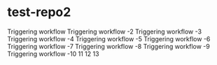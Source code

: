 # test-repo2

Triggering workflow
Triggering workflow -2 
Triggering workflow -3
Triggering workflow -4
Triggering workflow -5
Triggering workflow -6
Triggering workflow -7
Triggering workflow -8
Triggering workflow -9
Triggering workflow -10 11 12 13
